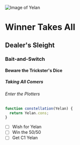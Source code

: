 ![Image of Yelan](https://videogames.si.com/.image/ar_1:1%2Cc_fill%2Ccs_srgb%2Cq_auto:good%2Cw_1200/MTk1MjIxNjM4NzgwODIzMjY2/genshin-impact-yelan-card.png)

# Winner Takes All

## Dealer's Sleight

### Bait-and-Switch

#### Beware the Trickster's Dice

##### Taking All Comers

###### Enter the Plotters

```js
function constellation(Yelan) {
  return Yelan.cons;
}
```

- [ ] Wish for Yelan
- [ ] Win the 50/50
- [ ] Get C1 Yelan
